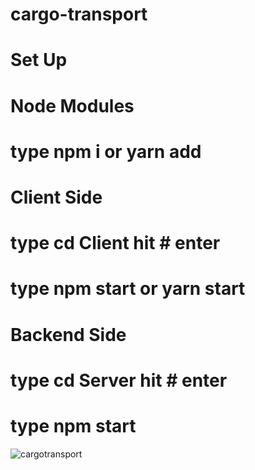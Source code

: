 # cargo-transport

# Set Up

# Node Modules
   # type npm i or yarn add
# Client Side
   # type cd Client hit # enter
   # type npm start or yarn start
# Backend Side
   # type cd Server hit # enter
   # type npm start

![cargotransport](https://github.com/Jeanndo/transport-company-app/blob/main/Client/src/Assets/TransportCampany.PNG)
